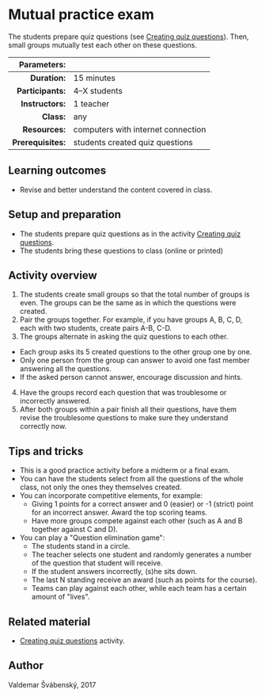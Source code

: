 # Mutual practice exam

The students prepare quiz questions \(see [Creating quiz questions](activities/creating-quiz-questions/README.md)\). Then, small groups mutually test each other on these questions.

| Parameters:        |              |
| -----------------: | :----------- |
| **Duration:**      | 15 minutes   |
| **Participants:**  | 4–X students |
| **Instructors:**   | 1 teacher    |
| **Class:**         | any          |
| **Resources:**     | computers with internet connection |
| **Prerequisites:** | students created quiz questions    |

## Learning outcomes

* Revise and better understand the content covered in class.

## Setup and preparation

* The students prepare quiz questions as in the activity [Creating quiz questions](activities/creating-quiz-questions/README.md).
* The students bring these questions to class (online or printed)

## Activity overview

1. The students create small groups so that the total number of groups is even. The groups can be the same as in which the questions were created.
2. Pair the groups together. For example, if you have groups A, B, C, D, each with two students, create pairs A-B, C-D.
3. The groups alternate in asking the quiz questions to each other.
  * Each group asks its 5 created questions to the other group one by one.
  * Only one person from the group can answer to avoid one fast member answering all the questions.
  * If the asked person cannot answer, encourage discussion and hints.
4. Have the groups record each question that was troublesome or incorrectly answered.
5. After both groups within a pair finish all their questions, have them revise the troublesome questions to make sure they understand correctly now.

## Tips and tricks

* This is a good practice activity before a midterm or a final exam.
* You can have the students select from all the questions of the whole class, not only the ones they themselves created.
* You can incorporate competitive elements, for example:
  * Giving 1 points for a correct answer and 0 \(easier\) or -1 \(strict\) point for an incorrect answer. Award the top scoring teams.
  * Have more groups compete against each other \(such as A and B together against C and D\).
* You can play a "Question elimination game":
  * The students stand in a circle.
  * The teacher selects one student and randomly generates a number of the question that student will receive.
  * If the student answers incorrectly, (s)he sits down.
  * The last N standing receive an award (such as points for the course).
  * Teams can play against each other, while each team has a certain amount of "lives".

## Related material

* [Creating quiz questions](activities/creating-quiz-questions/README.md) activity.

## Author

Valdemar Švábenský, 2017
